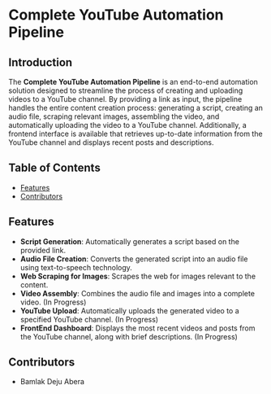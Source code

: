 # Complete YouTube Automation Pipeline

## Introduction

The **Complete YouTube Automation Pipeline** is an end-to-end automation solution designed to streamline the process of creating and uploading videos to a YouTube channel. By providing a link as input, the pipeline handles the entire content creation process: generating a script, creating an audio file, scraping relevant images, assembling the video, and automatically uploading the video to a YouTube channel. Additionally, a frontend interface is available that retrieves up-to-date information from the YouTube channel and displays recent posts and descriptions.

## Table of Contents

- [Features](#features)
- [Contributors](#contributors)

## Features

- **Script Generation**: Automatically generates a script based on the provided link.
- **Audio File Creation**: Converts the generated script into an audio file using text-to-speech technology.
- **Web Scraping for Images**: Scrapes the web for images relevant to the content.
- **Video Assembly**: Combines the audio file and images into a complete video. (In Progress)
- **YouTube Upload**: Automatically uploads the generated video to a specified YouTube channel.  (In Progress)
- **FrontEnd Dashboard**: Displays the most recent videos and posts from the YouTube channel, along with brief descriptions.  (In Progress)

## Contributors

- Bamlak Deju Abera
